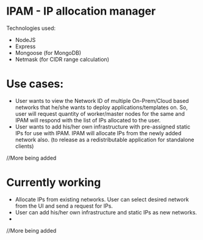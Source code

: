 # IPAM - IP allocation manager

Technologies used:
    
- NodeJS
- Express
- Mongoose (for MongoDB)
- Netmask (for CIDR range calculation)
    

#  Use cases:
    
- User wants to view the Network ID of multiple On-Prem/Cloud based networks that he/she wants to deploy applications/templates on. So, user will request quantity of worker/master nodes for the same and IPAM will respond with the list of IPs allocated to the user.
- User wants to add his/her own infrastructure with pre-assigned static IPs for use with IPAM. IPAM will allocate IPs from the newly added network also. (to release as a redistributable application for standalone clients)
    
//More being added
    

#  Currently working 
- Allocate IPs from existing networks. User can select desired network from the UI and send a request for IPs.
- User can add his/her own infrastructure and static IPs as new networks. 
- 
//More being added
